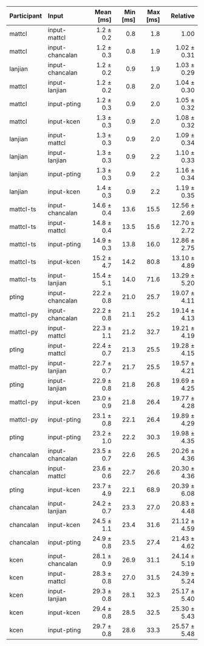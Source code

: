 | Participant | Input | Mean [ms] | Min [ms] | Max [ms] | Relative |
|:---|:---|---:|---:|---:|---:|
| mattcl | input-mattcl | 1.2 ± 0.2 | 0.8 | 1.8 | 1.00 |
| mattcl | input-chancalan | 1.2 ± 0.3 | 0.8 | 1.9 | 1.02 ± 0.31 |
| lanjian | input-chancalan | 1.2 ± 0.2 | 0.9 | 1.9 | 1.03 ± 0.29 |
| mattcl | input-lanjian | 1.2 ± 0.2 | 0.8 | 2.0 | 1.04 ± 0.30 |
| mattcl | input-pting | 1.2 ± 0.3 | 0.9 | 2.0 | 1.05 ± 0.32 |
| mattcl | input-kcen | 1.3 ± 0.3 | 0.9 | 2.0 | 1.08 ± 0.32 |
| lanjian | input-mattcl | 1.3 ± 0.3 | 0.9 | 2.0 | 1.09 ± 0.34 |
| lanjian | input-lanjian | 1.3 ± 0.3 | 0.9 | 2.2 | 1.10 ± 0.33 |
| lanjian | input-pting | 1.3 ± 0.3 | 0.9 | 2.2 | 1.16 ± 0.34 |
| lanjian | input-kcen | 1.4 ± 0.3 | 0.9 | 2.2 | 1.19 ± 0.35 |
| mattcl-ts | input-chancalan | 14.6 ± 0.4 | 13.6 | 15.5 | 12.56 ± 2.69 |
| mattcl-ts | input-mattcl | 14.8 ± 0.4 | 13.5 | 15.6 | 12.70 ± 2.72 |
| mattcl-ts | input-pting | 14.9 ± 0.3 | 13.8 | 16.0 | 12.86 ± 2.75 |
| mattcl-ts | input-kcen | 15.2 ± 4.7 | 14.2 | 80.8 | 13.10 ± 4.89 |
| mattcl-ts | input-lanjian | 15.4 ± 5.1 | 14.0 | 71.6 | 13.29 ± 5.20 |
| pting | input-chancalan | 22.2 ± 0.8 | 21.0 | 25.7 | 19.07 ± 4.11 |
| mattcl-py | input-chancalan | 22.2 ± 0.8 | 21.1 | 25.2 | 19.14 ± 4.13 |
| mattcl-py | input-mattcl | 22.3 ± 1.1 | 21.2 | 32.7 | 19.21 ± 4.19 |
| pting | input-mattcl | 22.4 ± 0.7 | 21.3 | 25.5 | 19.28 ± 4.15 |
| mattcl-py | input-lanjian | 22.7 ± 0.7 | 21.7 | 25.5 | 19.57 ± 4.21 |
| pting | input-lanjian | 22.9 ± 0.8 | 21.8 | 26.8 | 19.69 ± 4.25 |
| mattcl-py | input-kcen | 23.0 ± 0.9 | 21.8 | 26.4 | 19.77 ± 4.28 |
| mattcl-py | input-pting | 23.1 ± 0.8 | 22.1 | 26.4 | 19.89 ± 4.29 |
| pting | input-pting | 23.2 ± 1.0 | 22.2 | 30.3 | 19.98 ± 4.35 |
| chancalan | input-chancalan | 23.5 ± 0.7 | 22.6 | 26.5 | 20.26 ± 4.36 |
| chancalan | input-mattcl | 23.6 ± 0.6 | 22.7 | 26.6 | 20.30 ± 4.36 |
| pting | input-kcen | 23.7 ± 4.9 | 22.1 | 68.9 | 20.39 ± 6.08 |
| chancalan | input-lanjian | 24.2 ± 0.7 | 23.3 | 27.0 | 20.83 ± 4.48 |
| chancalan | input-kcen | 24.5 ± 1.1 | 23.4 | 31.6 | 21.12 ± 4.59 |
| chancalan | input-pting | 24.9 ± 0.8 | 23.5 | 27.4 | 21.43 ± 4.62 |
| kcen | input-chancalan | 28.1 ± 0.9 | 26.9 | 31.1 | 24.14 ± 5.19 |
| kcen | input-mattcl | 28.3 ± 0.8 | 27.0 | 31.5 | 24.39 ± 5.24 |
| kcen | input-lanjian | 29.3 ± 0.8 | 28.1 | 32.3 | 25.17 ± 5.40 |
| kcen | input-kcen | 29.4 ± 0.8 | 28.5 | 32.5 | 25.30 ± 5.43 |
| kcen | input-pting | 29.7 ± 0.8 | 28.6 | 33.3 | 25.57 ± 5.48 |
